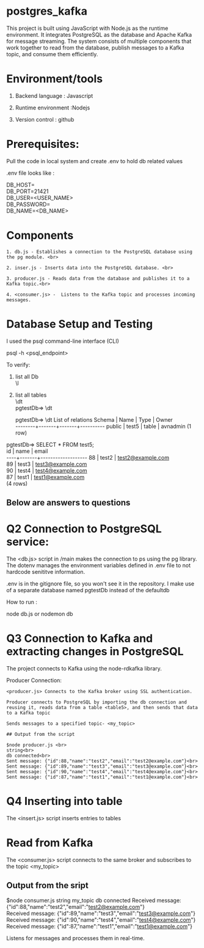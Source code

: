# postgres_kafka

This project is built using JavaScript with Node.js as the runtime environment. It integrates PostgreSQL as the database and Apache Kafka for message streaming. The system consists of multiple components that work together to read from the database, publish messages to a Kafka topic, and consume them efficiently.


# Environment/tools

1. Backend language : Javascript <br>

2. Runtime environment :Nodejs <br>

2. Version control : github <br>

# Prerequisites:

Pull the code in local system and create .env to hold db related values

.env file looks like :

DB_HOST=<pg-URL> <br>
DB_PORT=21421 <br>
DB_USER=<USER_NAME> <br>
DB_PASSWORD=<PASSWORD> <br>
DB_NAME=<DB_NAME> <br>

# Components

    1. db.js - Establishes a connection to the PostgreSQL database using the pg module. <br>

    2. inser.js - Inserts data into the PostgreSQL database. <br>

    3. producer.js - Reads data from the database and publishes it to a Kafka topic.<br>

    4. <consumer.js> -  Listens to the Kafka topic and processes incoming messages.

# Database Setup and Testing

 I used the psql command-line interface (CLI)

 psql -h <psql_endpoint> 

 To verify:

 1. list all Db <br>
    \l
2. list all tables <br>
    \dt<br>
    pgtestDb=> \dt <br>

    pgtestDb=> \dt
         List of relations
 Schema | Name  | Type  |  Owner   
--------+-------+-------+----------
 public | test5 | table | avnadmin
(1 row)

pgtestDb=>  SELECT * FROM test5;<br>
 id | name  |       email       <br>
----+-------+-------------------
 88 | test2 | test2@example.com<br>
 89 | test3 | test3@example.com<br>
 90 | test4 | test4@example.com<br>
 87 | test1 | test1@example.com<br>
(4 rows)


## Below are answers to questions 


# Q2 Connection to PostgreSQL service:
The <db.js> script in /main makes the connection to ps using the pg library. The dotenv manages the environment variables defined in .env file to not hardcode senititve information. 

.env is in the gitignore file, so you won't see it in the repository. I make use of a separate database named pgtestDb instead of the defaultdb

How to run :

node db.js or nodemon db

# Q3 Connection to Kafka and extracting changes in PostgreSQL


The project connects to Kafka using the node-rdkafka library.

Producer Connection:

    <producer.js> Connects to the Kafka broker using SSL authentication.

    Producer connects to PostgreSQL by importing the db connection and reusing it, reads data from a table <table5>, and then sends that data to a Kafka topic

    Sends messages to a specified topic- <my_topic>

    ## Output from the script 

    $node producer.js <br>
    string<br>
    db connected<br>
    Sent message: {"id":88,"name":"test2","email":"test2@example.com"}<br>
    Sent message: {"id":89,"name":"test3","email":"test3@example.com"}<br>
    Sent message: {"id":90,"name":"test4","email":"test4@example.com"}<br>
    Sent message: {"id":87,"name":"test1","email":"test1@example.com"}<br>


# Q4 Inserting into table

The <insert.js> script inserts entries to tables

# Read from Kafka

The <consumer.js> script connects to the same broker and subscribes to the topic <my_topic>

## Output from the sript 

$node consumer.js
string
my_topic
db connected
Received message: {"id":88,"name":"test2","email":"test2@example.com"}<br>
Received message: {"id":89,"name":"test3","email":"test3@example.com"}<br>
Received message: {"id":90,"name":"test4","email":"test4@example.com"}<br>
Received message: {"id":87,"name":"test1","email":"test1@example.com"}<br>


Listens for messages and processes them in real-time.

